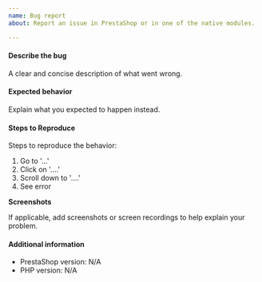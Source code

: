 ```yaml
---
name: Bug report
about: Report an issue in PrestaShop or in one of the native modules.

---
```


<!--
****************************
DO NOT disclose security issues here, contact security@prestashop.com instead!
****************************
-->

#### Describe the bug

A clear and concise description of what went wrong.

#### Expected behavior

Explain what you expected to happen instead.

#### Steps to Reproduce

Steps to reproduce the behavior:

1. Go to '...'
2. Click on '....'
3. Scroll down to '....'
4. See error

**Screenshots**

If applicable, add screenshots or screen recordings to help explain your problem.

#### Additional information

* PrestaShop version: N/A
* PHP version: N/A
